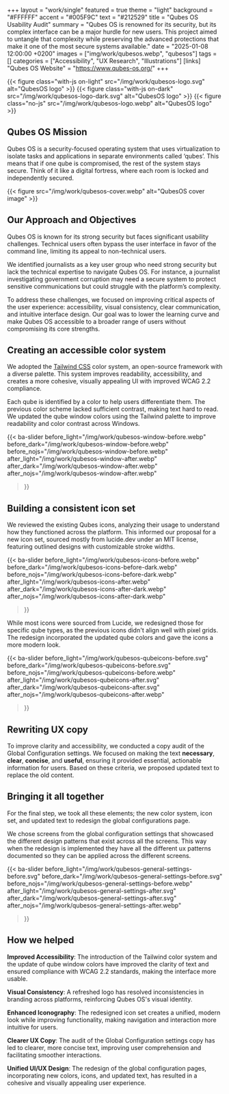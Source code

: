 +++
layout = "work/single"
featured = true
theme = "light"
background = "#FFFFFF"
accent = "#005F9C"
text = "#212529"
title = "Qubes OS Usability Audit"
summary = "Qubes OS is renowned for its security, but its complex interface can be a major hurdle for new users. This project aimed to untangle that complexity while preserving the advanced protections that make it one of the most secure systems available."
date = "2025-01-08 12:00:00 +0200"
images = ["img/work/qubesos.webp", "qubesos"]
tags = []
categories = ["Accessibility", "UX Research", "Illustrations"]
[links]
    "Qubes OS Website" = "https://www.qubes-os.org/"
+++

{{< figure class="with-js on-light" src="/img/work/qubesos-logo.svg" alt="QubesOS logo" >}}
{{< figure class="with-js on-dark" src="/img/work/qubesos-logo-dark.svg" alt="QubesOS logo" >}}
{{< figure class="no-js" src="/img/work/qubesos-logo.webp" alt="QubesOS logo" >}}

## Qubes OS Mission

Qubes OS is a security-focused operating system that uses virtualization to isolate tasks and applications in separate environments called ‘qubes’. This means that if one qube is compromised, the rest of the system stays secure. Think of it like a digital fortress, where each room is locked and independently secured.

{{< figure src="/img/work/qubesos-cover.webp" alt="QubesOS cover image" >}}

## Our Approach and Objectives

Qubes OS is known for its strong security but faces significant usability challenges. Technical users often bypass the user interface in favor of the command line, limiting its appeal to non-technical users.

We identified journalists as a key user group who need strong security but lack the technical expertise to navigate Qubes OS. For instance, a journalist investigating government corruption may need a secure system to protect sensitive communications but could struggle with the platform’s complexity.

To address these challenges, we focused on improving critical aspects of the user experience: accessibility, visual consistency, clear communication, and intuitive interface design. Our goal was to lower the learning curve and make Qubes OS accessible to a broader range of users without compromising its core strengths.

## Creating an accessible color system

We adopted the [Tailwind CSS](https://tailwindcss.com/docs/customizing-colors) color system, an open-source framework with a diverse palette. This system improves readability, accessibility, and creates a more cohesive, visually appealing UI with improved WCAG 2.2 compliance.

Each qube is identified by a color to help users differentiate them. The previous color scheme lacked sufficient contrast, making text hard to read. We updated the qube window colors using the Tailwind palette to improve readability and color contrast across Windows.

{{< ba-slider
    before_light="/img/work/qubesos-window-before.webp"
    before_dark="/img/work/qubesos-window-before.webp"
    before_nojs="/img/work/qubesos-window-before.webp"
    after_light="/img/work/qubesos-window-after.webp"
    after_dark="/img/work/qubesos-window-after.webp"
    after_nojs="/img/work/qubesos-window-after.webp"
>}}

## Building a consistent icon set

We reviewed the existing Qubes icons, analyzing their usage to understand how they functioned across the platform. This informed our proposal for a new icon set, sourced mostly from lucide.dev under an MIT license, featuring outlined designs with customizable stroke widths.

{{< ba-slider
    before_light="/img/work/qubesos-icons-before.webp"
    before_dark="/img/work/qubesos-icons-before-dark.webp"
    before_nojs="/img/work/qubesos-icons-before-dark.webp"
    after_light="/img/work/qubesos-icons-after.webp"
    after_dark="/img/work/qubesos-icons-after-dark.webp"
    after_nojs="/img/work/qubesos-icons-after-dark.webp"
>}}

While most icons were sourced from Lucide, we redesigned those for specific qube types, as the previous icons didn't align well with pixel grids. The redesign incorporated the updated qube colors and gave the icons a more modern look.

{{< ba-slider
    before_light="/img/work/qubesos-qubeicons-before.svg"
    before_dark="/img/work/qubesos-qubeicons-before.svg"
    before_nojs="/img/work/qubesos-qubeicons-before.webp"
    after_light="/img/work/qubesos-qubeicons-after.svg"
    after_dark="/img/work/qubesos-qubeicons-after.svg"
    after_nojs="/img/work/qubesos-qubeicons-after.webp"
>}}

## Rewriting UX copy

To improve clarity and accessibility, we conducted a copy audit of the Global Configuration settings. We focused on making the text **necessary**, **clear**, **concise**, and **useful**, ensuring it provided essential, actionable information for users. Based on these criteria, we proposed updated text to replace the old content.

## Bringing it all together

For the final step, we took all these elements; the new color system, icon set, and updated text to redesign the global configurations page. 

We chose screens from the global configuration settings that showcased the different design patterns that exist across all the screens. This way when the redesign is implemented they have all the different ux patterns documented so they can be applied across the different screens.

{{< ba-slider
    before_light="/img/work/qubesos-general-settings-before.svg"
    before_dark="/img/work/qubesos-general-settings-before.svg"
    before_nojs="/img/work/qubesos-general-settings-before.webp"
    after_light="/img/work/qubesos-general-settings-after.svg"
    after_dark="/img/work/qubesos-general-settings-after.svg"
    after_nojs="/img/work/qubesos-general-settings-after.webp"
>}}

## How we helped

**Improved Accessibility**: The introduction of the Tailwind color system and the update of qube window colors have improved the clarity of text and ensured compliance with WCAG 2.2 standards, making the interface more usable.

**Visual Consistency**: A refreshed logo has resolved inconsistencies in branding across platforms, reinforcing Qubes OS's visual identity.

**Enhanced Iconography**: The redesigned icon set creates a unified, modern look while improving functionality, making navigation and interaction more intuitive for users.

**Clearer UX Copy**: The audit of the Global Configuration settings copy has led to clearer, more concise text, improving user comprehension and facilitating smoother interactions.

**Unified UI/UX Design**: The redesign of the global configuration pages, incorporating new colors, icons, and updated text, has resulted in a cohesive and visually appealing user experience.